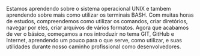 Estamos aprendendo sobre o sistema operacional UNIX e tambem aprendendo sobre mais como utilizar os terminais BASH. Com muitas horas de estudos, compreendemos como utilizar os comandos, criar diretórios, navegar por eles, criar arquivos de vários formatos. 
Agora que acabamos de ver o básico, começamos a nos introduzir no tema GIT, GitHub e Internet, aprendendo um pouco para o que serve, como utilizar, e suas utilidades durante nosso caminho profissional como desenvolvedores.
